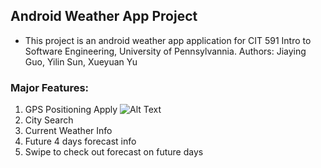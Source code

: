 ## Android Weather App Project
* This project is an android weather app application for CIT 591 Intro to Software Engineering, University of Pennsylvannia.
Authors: Jiaying Guo, Yilin Sun, Xueyuan Yu

### Major Features:
1. GPS Positioning 
Apply 
![Alt Text](https://github.com/591Project2018/Working_Swipe/blob/master/APP_Screenshot/getFifthDayWeather.jpg)
2. City Search
3. Current Weather Info
4. Future 4 days forecast info
5. Swipe to check out forecast on future days
